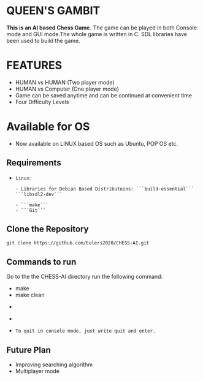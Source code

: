 # QUEEN'S GAMBIT

**This is an AI based Chess Game.**
The game can be played in both Console mode and GUI mode.The whole game is written in C. SDL libraries have been used to build the game.


# FEATURES
- HUMAN vs HUMAN (Two player mode)
- HUMAN vs Computer (One player mode)
- Game can be saved anytime and can be continued at convenient time
- Four Difficulty Levels

# Available for OS
- Now available on LINUX based OS such as Ubuntu, POP OS etc.
## Requirements
  * ```Linux```:
  
        - Libraries for Debian Based Distributoins: ```build-essential``` ```libsdl2-dev```

        - ```make```
        - ```Git```
## Clone the Repository
```
git clone https://github.com/Eulers2020/CHESS-AI.git
```

## Commands to run
 Go to the the CHESS-AI directory run the following command:
  - make
  - make clean
  * ```To play in GUI Mode: ./CHESSAI -g
  * ```To play in Console Mode: ./CHESSAI -c or anything else instead of c
  * ```To quit in console mode, just write quit and enter.```
  
  
## Future Plan
- Improving searching algorithm
- Multiplayer mode
